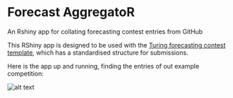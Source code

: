 # Forecast AggregatoR

An Rshiny app for collating forecasting contest entries from GitHub

This RShiny app is designed to be used with the [Turing forecasting contest template](https://github.com/TuringPPL/forecasting-contest-template), which has a standardised structure for submissions.

Here is the app up and running, finding the entries of out example competition:

![alt text](https://github.com/TuringPPL/foRkast/blob/main/Example.png?raw=true)
